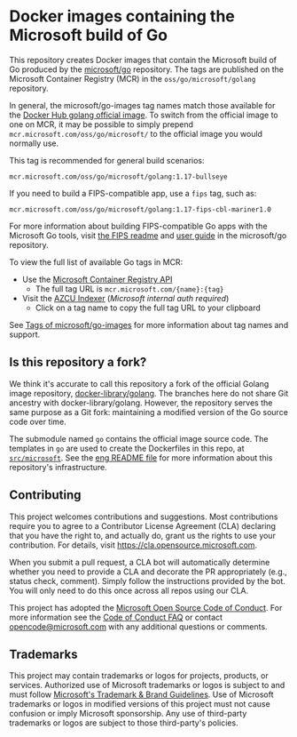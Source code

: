# Docker images containing the Microsoft build of Go

This repository creates Docker images that contain the Microsoft build of Go produced by the [microsoft/go](https://github.com/microsoft/go) repository. The tags are published on the Microsoft Container Registry (MCR) in the `oss/go/microsoft/golang` repository.

In general, the microsoft/go-images tag names match those available for the [Docker Hub golang official image](https://hub.docker.com/_/golang). To switch from the official image to one on MCR, it may be possible to simply prepend `mcr.microsoft.com/oss/go/microsoft/` to the official image you would normally use.

This tag is recommended for general build scenarios:

```
mcr.microsoft.com/oss/go/microsoft/golang:1.17-bullseye
```

If you need to build a FIPS-compatible app, use a `fips` tag, such as:

```
mcr.microsoft.com/oss/go/microsoft/golang:1.17-fips-cbl-mariner1.0
```

For more information about building FIPS-compatible Go apps with the Microsoft Go tools, visit [the FIPS readme](https://github.com/microsoft/go/tree/microsoft/dev.boringcrypto.go1.17/eng/doc/fips) and [user guide](https://github.com/microsoft/go/blob/microsoft/dev.boringcrypto.go1.17/eng/doc/fips/UserGuide.md) in the microsoft/go repository.

To view the full list of available Go tags in MCR:

* Use the [Microsoft Container Registry API](https://mcr.microsoft.com/v2/oss/go/microsoft/golang/tags/list)
  * The full tag URL is `mcr.microsoft.com/{name}:{tag}`
* Visit the [AZCU Indexer](https://azcuindexer.azurewebsites.net/repositories/oss/go/microsoft/golang) (*Microsoft internal auth required*)
  * Click on a tag name to copy the full tag URL to your clipboard

See [Tags of microsoft/go-images](docs/tags.md) for more information about tag names and support.

## Is this repository a fork?

We think it's accurate to call this repository a fork of the official Golang image repository, [docker-library/golang](https://github.com/docker-library/golang). The branches here do not share Git ancestry with docker-library/golang. However, the repository serves the same purpose as a Git fork: maintaining a modified version of the Go source code over time.

The submodule named `go` contains the official image source code. The templates in `go` are used to create the Dockerfiles in this repo, at [`src/microsoft`](src/microsoft). See the [eng README file](eng) for more information about this repository's infrastructure.

## Contributing

This project welcomes contributions and suggestions.  Most contributions require you to agree to a
Contributor License Agreement (CLA) declaring that you have the right to, and actually do, grant us
the rights to use your contribution. For details, visit https://cla.opensource.microsoft.com.

When you submit a pull request, a CLA bot will automatically determine whether you need to provide
a CLA and decorate the PR appropriately (e.g., status check, comment). Simply follow the instructions
provided by the bot. You will only need to do this once across all repos using our CLA.

This project has adopted the [Microsoft Open Source Code of Conduct](https://opensource.microsoft.com/codeofconduct/).
For more information see the [Code of Conduct FAQ](https://opensource.microsoft.com/codeofconduct/faq/) or
contact [opencode@microsoft.com](mailto:opencode@microsoft.com) with any additional questions or comments.

## Trademarks

This project may contain trademarks or logos for projects, products, or services. Authorized use of Microsoft 
trademarks or logos is subject to and must follow 
[Microsoft's Trademark & Brand Guidelines](https://www.microsoft.com/en-us/legal/intellectualproperty/trademarks/usage/general).
Use of Microsoft trademarks or logos in modified versions of this project must not cause confusion or imply Microsoft sponsorship.
Any use of third-party trademarks or logos are subject to those third-party's policies.
